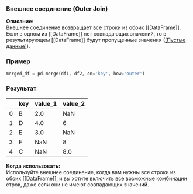 ### Внешнее соединение (Outer Join)

**Описание:**  
Внешнее соединение возвращает все строки из обоих [[DataFrame]]. Если в одном из [[DataFrame]] нет совпадающих значений, то в результирующем [[DataFrame]] будут пропущенные значения ([[Пустые данные]](NaN)).


### Пример
```python
merged_df = pd.merge(df1, df2, on='key', how='outer')
```

### Результат

|     | key | value_1 | value_2 |
| --- | --- | ------- | ------- |
| 0   | B   | 2.0     | NaN     |
| 1   | D   | 4.0     | 6       |
| 2   | E   | 3.0     | NaN     |
| 3   | F   | NaN     | 8       |
| 4   | C   | NaN     | 8.0     |

**Когда использовать:**  
Используйте внешнее соединение, когда вам нужны все строки из обоих [[DataFrame]], и вы хотите включить все возможные комбинации строк, даже если они не имеют совпадающих значений.
